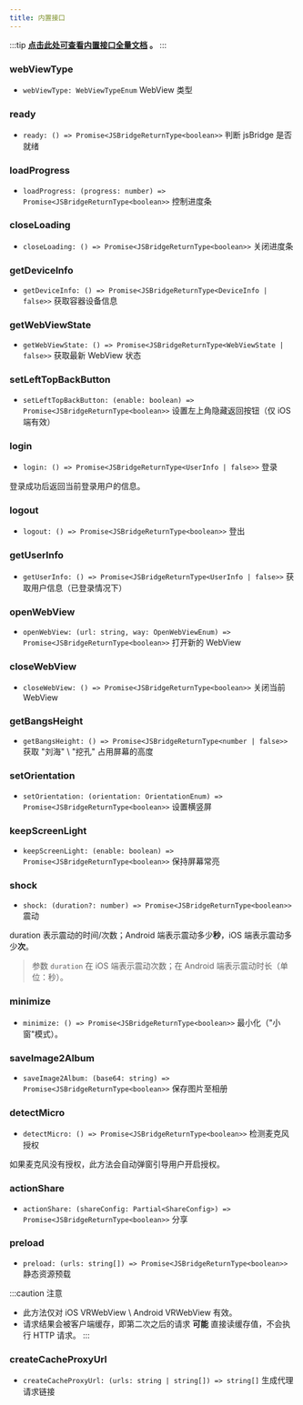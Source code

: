 ```yaml
---
title: 内置接口
---
```


:::tip
**[点击此处可查看内置接口全量文档](https://unpkg.com/@realsee/jsbridge-x/docs/interfaces/jsBridge.JSBridgeProtocol.html) 。**
:::

### webViewType
- `webViewType: WebViewTypeEnum` WebView 类型

### ready
- `ready: () => Promise<JSBridgeReturnType<boolean>>` 判断 jsBridge 是否就绪

### loadProgress
- `loadProgress: (progress: number) => Promise<JSBridgeReturnType<boolean>>` 控制进度条

### closeLoading
- `closeLoading: () => Promise<JSBridgeReturnType<boolean>>` 关闭进度条

### getDeviceInfo
- `getDeviceInfo: () => Promise<JSBridgeReturnType<DeviceInfo | false>>` 获取容器设备信息

### getWebViewState
- `getWebViewState: () => Promise<JSBridgeReturnType<WebViewState | false>>` 获取最新 WebView 状态

### setLeftTopBackButton
- `setLeftTopBackButton: (enable: boolean) => Promise<JSBridgeReturnType<boolean>>` 设置左上角隐藏返回按钮（仅 iOS 端有效）

### login
- `login: () => Promise<JSBridgeReturnType<UserInfo | false>>` 登录

登录成功后返回当前登录用户的信息。

### logout
- `logout: () => Promise<JSBridgeReturnType<boolean>>` 登出

### getUserInfo
- `getUserInfo: () => Promise<JSBridgeReturnType<UserInfo | false>>` 获取用户信息（已登录情况下）

### openWebView
- `openWebView: (url: string, way: OpenWebViewEnum) => Promise<JSBridgeReturnType<boolean>>` 打开新的 WebView

### closeWebView
- `closeWebView: () => Promise<JSBridgeReturnType<boolean>>` 关闭当前 WebView

### getBangsHeight
- `getBangsHeight: () => Promise<JSBridgeReturnType<number | false>>` 获取 "刘海" \ "挖孔" 占用屏幕的高度

### setOrientation
- `setOrientation: (orientation: OrientationEnum) => Promise<JSBridgeReturnType<boolean>>` 设置横竖屏

### keepScreenLight
- `keepScreenLight: (enable: boolean) => Promise<JSBridgeReturnType<boolean>>` 保持屏幕常亮

### shock
- `shock: (duration?: number) => Promise<JSBridgeReturnType<boolean>>` 震动

duration 表示震动的时间/次数；Android 端表示震动多少**秒**，iOS 端表示震动多少**次**。

> 参数 `duration` 在 iOS 端表示震动次数；在 Android 端表示震动时长（单位：秒）。

### minimize
- `minimize: () => Promise<JSBridgeReturnType<boolean>>` 最小化（"小窗"模式）。

### saveImage2Album
- `saveImage2Album: (base64: string) => Promise<JSBridgeReturnType<boolean>>` 保存图片至相册

### detectMicro
- `detectMicro: () => Promise<JSBridgeReturnType<boolean>>` 检测麦克风授权

如果麦克风没有授权，此方法会自动弹窗引导用户开启授权。

### actionShare
- `actionShare: (shareConfig: Partial<ShareConfig>) => Promise<JSBridgeReturnType<boolean>>` 分享

### preload
- `preload: (urls: string[]) => Promise<JSBridgeReturnType<boolean>>` 静态资源预载

:::caution 注意
- 此方法仅对 iOS VRWebView \ Android VRWebView 有效。
- 请求结果会被客户端缓存，即第二次之后的请求 **可能** 直接读缓存值，不会执行 HTTP 请求。
:::

### createCacheProxyUrl
- `createCacheProxyUrl: (urls: string | string[]) => string[]` 生成代理请求链接
